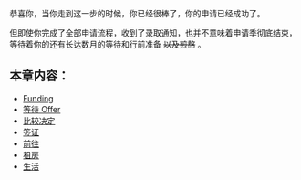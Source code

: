 恭喜你，当你走到这一步的时候，你已经很棒了，你的申请已经成功了。

但即使你完成了全部申请流程，收到了录取通知，也并不意味着申请季彻底结束，等待着你的还有长达数月的等待和行前准备 ~~以及煎熬~~ 。

## 本章内容：

- [Funding](./funding/)
- [等待 Offer](./waiting/)
- [比较决定](./compare/)
- [签证](./visa/)
- [前往](./travel/)
- [租房](./rent/)
- [生活](./life/)